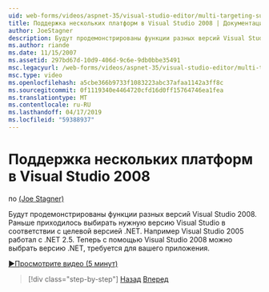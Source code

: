 ```yaml
---
uid: web-forms/videos/aspnet-35/visual-studio-editor/multi-targeting-support-in-visual-studio-2008
title: Поддержка нескольких платформ в Visual Studio 2008 | Документация Майкрософт
author: JoeStagner
description: Будут продемонстрированы функции разных версий Visual Studio 2008. Раньше приходилось выбирать нужную версию Visual Studio в соответствии с целевой versi .NET...
ms.author: riande
ms.date: 11/15/2007
ms.assetid: 297bd67d-10d9-406d-9c6e-9db0bbe35491
msc.legacyurl: /web-forms/videos/aspnet-35/visual-studio-editor/multi-targeting-support-in-visual-studio-2008
msc.type: video
ms.openlocfilehash: a5cbe366b9733f1083223abc37afaa1142a3ff8c
ms.sourcegitcommit: 0f1119340e4464720cfd16d0ff15764746ea1fea
ms.translationtype: MT
ms.contentlocale: ru-RU
ms.lasthandoff: 04/17/2019
ms.locfileid: "59388937"
---
```

# <a name="multi-targeting-support-in-visual-studio-2008"></a>Поддержка нескольких платформ в Visual Studio 2008

по [(Joe Stagner)](https://github.com/JoeStagner)

Будут продемонстрированы функции разных версий Visual Studio 2008. Раньше приходилось выбирать нужную версию Visual Studio в соответствии с целевой версией .NET. Например Visual Studio 2005 работал с .NET 2.5. Теперь с помощью Visual Studio 2008 можно выбрать версию .NET, требуется для вашего приложения.

[&#9654;Просмотрите видео (5 минут)](https://channel9.msdn.com/Blogs/ASP-NET-Site-Videos/multi-targeting-support-in-visual-studio-2008)

> [!div class="step-by-step"]
> [Назад](javascript-debugging-in-visual-studio-2008.md)
> [Вперед](intellisense-for-jscript-and-aspnet-ajax.md)
